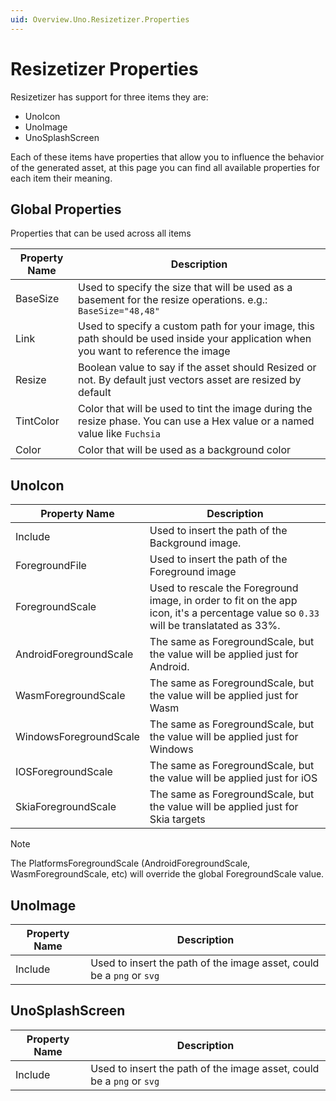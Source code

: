 ```yaml
---
uid: Overview.Uno.Resizetizer.Properties
---
```


# Resizetizer Properties

Resizetizer has support for three items they are:

* UnoIcon
* UnoImage
* UnoSplashScreen

Each of these items have properties that allow you to influence the behavior of the generated asset, at this page you can find all available properties for each item their meaning.

## Global Properties

Properties that can be used across all items

| Property Name | Description                                                                                                                         |
| ------------- | ----------------------------------------------------------------------------------------------------------------------------------- |
| BaseSize      | Used to specify the size that will be used as a basement for the resize operations. e.g.: `BaseSize="48,48"`                                     |
| Link          | Used to specify a custom path for your image, this path should be used inside your application when you want to reference the image |
| Resize        | Boolean value to say if the asset should Resized or not. By default just vectors asset are resized by default                       |
| TintColor     | Color that will be used to tint the image during the resize phase. You can use a Hex value or a named value like `Fuchsia`           |
| Color         | Color that will be used as a background color                                                                                                                                    |

## UnoIcon

| Property Name          | Description                                                                                                                           |
| ---------------------- | ------------------------------------------------------------------------------------------------------------------------------------- |
| Include                | Used to insert the path of the Background image.                                                                                      |
| ForegroundFile         | Used to insert the path of the Foreground image                                                                                       |
| ForegroundScale        | Used to rescale the Foreground image, in order to fit on the app icon, it's a percentage value so `0.33` will be translatated as 33%.   | 
| AndroidForegroundScale | The same as ForegroundScale, but the value will be applied just for Android.                                                          |
| WasmForegroundScale    | The same as ForegroundScale, but the value will be applied just for Wasm                                                              |
| WindowsForegroundScale | The same as ForegroundScale, but the value will be applied just for Windows                                                           |
| IOSForegroundScale     | The same as ForegroundScale, but the value will be applied just for iOS                                                               |
| SkiaForegroundScale    | The same as ForegroundScale, but the value will be applied just for Skia targets                                                               |

> [!NOTE]
> The PlatformsForegroundScale (AndroidForegroundScale, WasmForegroundScale, etc) will override the global ForegroundScale value.

## UnoImage

| Property Name | Description |
| ------------- | ----------- |
| Include       | Used to insert the path of the image asset, could be a `png` or `svg`             |

## UnoSplashScreen

| Property Name | Description |
| ------------- | ----------- |
| Include       | Used to insert the path of the image asset, could be a `png` or `svg`             |